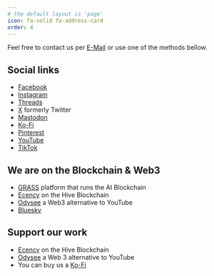 ```yaml
---
# the default layout is 'page'
icon: fa-solid fa-address-card
order: 4
---
```


Feel free to contact us per [E-Mail](mailto:theva.clickt@outlook.com) or use one of the methods bellow.

## Social links
- [Facebook](https://www.facebook.com/profile.php?id=61561654485954)
- [Instagram](https://www.instagram.com/theva.click/)
- [Threads](https://www.threads.net/@theva.click)
- [X](https://x.com/theva_click) formerly Twitter
- [Mastodon](https://mastodon.social/@theva_click)
- [Ko-Fi](https://ko-fi.com/thevaclick)
- [Pinterest](https://pin.it/2OHz5ZzEQ)
- [YouTube](https://www.youtube.com/@TheVA-Click)
- [TikTok](www.tiktok.com/@theva.click)

## We are on the Blockchain & Web3
- [GRASS](https://app.getgrass.io/register/?referralCode=k-XoGJXEB-QtI6w) platform that runs the AI Blockchain
- [Ecency](https://ecency.com/@nostalgiqa) on the Hive Blockchain
- [Odysee](https://odysee.com/$/invite/@TheVA.Click:5) a Web3 alternative to YouTube
- [Bluesky](thevaclick.bsky.social)

## Support our work
- [Ecency](https://ecency.com/@nostalgiqa) on the Hive Blockchain
- [Odysee](https://odysee.com/$/invite/@TheVA.Click:5) a Web 3 alternative to YouTube
- You can buy us a [Ko-Fi](https://ko-fi.com/thevaclick)